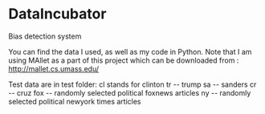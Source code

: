 # DataIncubator
Bias detection system

You can find the data I used, as well as my code in Python. 
Note that I am using MAllet as a part of this project which can be downloaded from :
http://mallet.cs.umass.edu/


Test data are in test folder:
cl stands for clinton
tr -- trump
sa -- sanders
cr -- cruz
fox -- randomly selected political foxnews articles
ny -- randomly selected political newyork times articles
